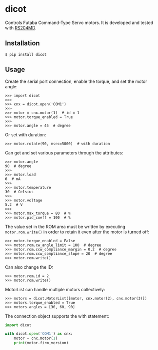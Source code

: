 # dicot

Controls Futaba Command-Type Servo motors. It is developed and tested with [RS204MD](http://www.futaba.co.jp/robot/command_type_servos/rs204md).

## Installation

```shell
$ pip install dicot
```

## Usage

Create the serial port connection, enable the torque, and set the motor angle:

```pycon
>>> import dicot
>>>
>>> cnx = dicot.open('COM1')
>>>
>>> motor = cnx.motor(1)  # id = 1
>>> motor.torque_enabled = True
>>>
>>> motor.angle = 45  # degree
```

Or set with duration:

```pycon
>>> motor.rotate(90, msec=5000)  # with duration
```

Can get and set various parameters through the attributes:

```pycon
>>> motor.angle
90  # degree
>>>
>>> motor.load
6  # mA
>>>
>>> motor.temperature
30  # Celsius
>>>
>>> motor.voltage
5.2  # V
>>>
>>> motor.max_torque = 80  # %
>>> motor.pid_coeff = 100  # %
```

The value set in the ROM area must be written by executing `motor.rom.write()` in order to retain it even after the motor is turned off:

```pycon
>>> motor.torque_enabled = False
>>> motor.rom.cw_angle_limit = 100  # degree
>>> motor.rom.ccw_compliance_margin = 0.2  # degree
>>> motor.rom.ccw_compliance_slope = 20  # degree
>>> motor.rom.write()
```

Can also change the ID:

```pycon
>>> motor.rom.id = 2
>>> motor.rom.write()
```

MotorList can handle multiple motors collectively:

```pycon
>>> motors = dicot.MotorList([motor, cnx.motor(2), cnx.motor(3)])
>>> motors.torque_enabled = True
>>> motors.angles = [30, 60, 90]
```

The connection object supports the with statement:

```python  
import dicot

with dicot.open('COM1') as cnx:
    motor = cnx.motor(1)
    print(motor.firm_version)
```  
